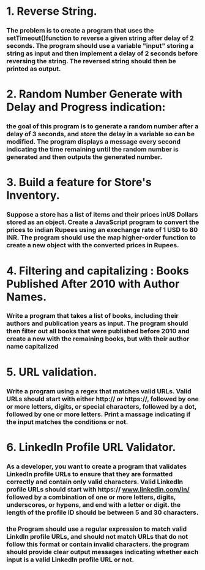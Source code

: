 # 1. Reverse String.
### The problem is to create a program that uses the setTimeout()function to reverse a given string after delay of 2 seconds. The program should use a variable "input" storing a string as input and then implement a delay of 2 seconds before reversing the string. The reversed string should then be printed as output.

# 2. Random Number Generate with Delay and Progress indication:
### the goal of this program is to generate a random number after a delay of 3 seconds, and store the delay in a variable so can be modified. The program displays a message every second indicating the time remaining until the random number is generated and then outputs the generated number.

# 3. Build a feature for Store's Inventory.
### Suppose a store has a list of items and their prices inUS Dollars stored as an object. Create a JavaScript program to convert the prices to indian Rupees using an exechange rate of 1 USD to 80 INR. The program should use the map higher-order function to create a new object with the converted prices in Rupees.

# 4. Filtering and capitalizing : Books Published After 2010 with Author Names.
### Write a program that takes a list of books, including their authors and publication years as input. The program should then filter out all books that were published before 2010 and create a new with the remaining books, but with their author name capitalized

# 5. URL validation.
### Write a program using a regex that matches valid URLs. Valid URLs should start with either http:// or https://, followed by one or more letters, digits, or special characters, followed by a dot, followed by one or more letters. Print a massage indicating if the input matches the conditions or not.

# 6. Linkedln Profile URL Validator.
### As a developer, you want to create a program that validates Linkedln profile URLs to ensure that they are formatted correctly and contain only valid characters. Valid Linkedln profile URLs should start with https:// www.linkedin.com/in/ followed by a combination of one or more letters, digits, underscores, or hypens, and end with a letter or digit. the length of the profile ID should be between 5 and 30 characters.

### the Program should use a regular expression to match valid Linkdln profile URLs, and should not match URLs that do not follow this format or contain invalid characters. the program should provide clear output messages indicating whether each input is a valid Linkedln profile URL or not.
